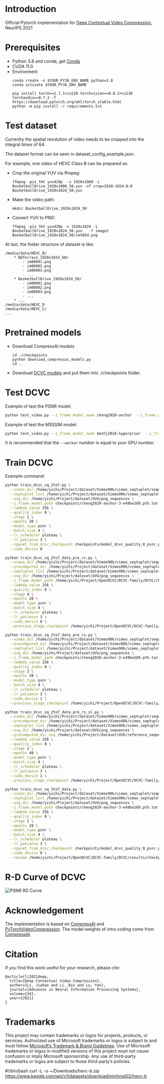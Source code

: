 # Introduction

Official Pytorch implementation for [Deep Contextual Video Compression](https://proceedings.neurips.cc/paper/2021/file/96b250a90d3cf0868c83f8c965142d2a-Paper.pdf), NeurIPS 2021

# Prerequisites
* Python 3.8 and conda, get [Conda](https://www.anaconda.com/)
* CUDA 11.0
* Environment
    ```
    conda create -n $YOUR_PY38_ENV_NAME python=3.8
    conda activate $YOUR_PY38_ENV_NAME
    
    pip install torch==1.7.1+cu110 torchvision==0.8.2+cu110 torchaudio==0.7.2 -f https://download.pytorch.org/whl/torch_stable.html
    python -m pip install -r requirements.txt
    ```



# Test dataset
Currenlty the spatial resolution of video needs to be cropped into the integral times of 64.

The dataset format can be seen in dataset_config_example.json. 

For example, one video of HEVC Class B can be prepared as:
* Crop the original YUV via ffmpeg:
    ```
    ffmpeg -pix_fmt yuv420p  -s 1920x1080 -i  BasketballDrive_1920x1080_50.yuv -vf crop=1920:1024:0:0 BasketballDrive_1920x1024_50.yuv
    ```
* Make the video path:
    ```
    mkdir BasketballDrive_1920x1024_50
    ```
* Convert YUV to PNG:
    ```
    ffmpeg -pix_fmt yuv420p -s 1920x1024 -i BasketballDrive_1920x1024_50.yuv   -f image2 BasketballDrive_1920x1024_50/im%05d.png
    ```
At last, the folder structure of dataset is like:

    /media/data/HEVC_B/
        * BQTerrace_1920x1024_60/
            - im00001.png
            - im00002.png
            - im00003.png
            - ...
        * BasketballDrive_1920x1024_50/
            - im00001.png
            - im00002.png
            - im00003.png
            - ...
        * ...
    /media/data/HEVC_D
    /media/data/HEVC_C/
    ...

# Pretrained models

* Download CompressAI models
    ```
    cd ./checkpoints
    python download_compressai_models.py
    cd ..
    ```

* Download [DCVC models](https://1drv.ms/u/s!AozfVVwtWWYoiS5mcGX320bFXI0k?e=iMeykH) and put them into ./checkpoints folder.

# Test DCVC

Example of test the PSNR model:
```bash
python test_video.py --i_frame_model_name cheng2020-anchor  --i_frame_model_path  checkpoints/cheng2020-anchor-3-e49be189.pth.tar  checkpoints/cheng2020-anchor-4-98b0b468.pth.tar   checkpoints/cheng2020-anchor-5-23852949.pth.tar   checkpoints/cheng2020-anchor-6-4c052b1a.pth.tar  --test_config     dataset_config_example.json  --cuda true --cuda_device 0,1,2,3   --worker 4   --output_json_result_path  DCVC_result_psnr.json    --model_type psnr  --recon_bin_path recon_bin_folder_psnr --model_path checkpoints/model_dcvc_quality_0_psnr.pth  checkpoints/model_dcvc_quality_1_psnr.pth checkpoints/model_dcvc_quality_2_psnr.pth checkpoints/model_dcvc_quality_3_psnr.pth
```

Example of test the MSSSIM model:
```bash
python test_video.py --i_frame_model_name bmshj2018-hyperprior  --i_frame_model_path  checkpoints/bmshj2018-hyperprior-ms-ssim-3-92dd7878.pth.tar checkpoints/bmshj2018-hyperprior-ms-ssim-4-4377354e.pth.tar    checkpoints/bmshj2018-hyperprior-ms-ssim-5-c34afc8d.pth.tar    checkpoints/bmshj2018-hyperprior-ms-ssim-6-3a6d8229.pth.tar   --test_config   dataset_config_example.json  --cuda true --cuda_device 0,1,2,3   --worker 4   --output_json_result_path  DCVC_result_msssim.json  --model_type msssim  --recon_bin_path recon_bin_folder_msssim --model_path checkpoints/model_dcvc_quality_0_msssim.pth checkpoints/model_dcvc_quality_1_msssim.pth checkpoints/model_dcvc_quality_2_msssim.pth checkpoints/model_dcvc_quality_3_msssim.pth
```
It is recommended that the ```--worker``` number is equal to your GPU number.

# Train DCVC

Example command:
```bash
python train_dcvc_sq_2to7.py \
  --vimeo_dir /home/yichi/Project/dataset/Vimeo90k/vimeo_septuplet/sequences \
  --septuplet_list /home/yichi/Project/dataset/Vimeo90k/vimeo_septuplet/sep_trainlist.txt \
  --uvg_dir /home/yichi/Project/dataset/UVG/png_sequences \
  --i_frame_model_path checkpoints/cheng2020-anchor-3-e49be189.pth.tar \
  --lambda_value 256 \
  --quality_index 0 \
  --stage 1 \
  --epochs 20 \
  --model_type psnr \
  --batch_size 4 \
  --lr_scheduler plateau \
  --lr_patience 3 \
  --spynet_from_dcvc_checkpoint checkpoints/model_dcvc_quality_0_psnr.pth \
  --cuda_device 0
```

```bash
python train_dcvc_sq_2to7_data_pre_rs.py \
  --vimeo_dir /home/yichi/Project/dataset/Vimeo90k/vimeo_septuplet/sequences \
  --precomputed_dir /home/yichi/Project/dataset/Vimeo90k/vimeo_septuplet/reference_sequences \
  --septuplet_list /home/yichi/Project/dataset/Vimeo90k/vimeo_septuplet/sep_trainlist.txt \
  --uvg_dir /home/yichi/Project/dataset/UVG/png_sequences \
  --i_frame_model_path /home/yichi/Project/OpenDCVC/DCVC-family/DCVC/checkpoints/cheng2020-anchor-3-e49be189.pth.tar \
  --lambda_value 256 \
  --quality_index 0 \
  --stage 4 \
  --epochs 20 \
  --model_type psnr \
  --batch_size 4 \
  --lr_scheduler plateau \
  --lr_patience 3 \
  --cuda_device 0 \
  --previous_stage_checkpoint /home/yichi/Project/OpenDCVC/DCVC-family/DCVC/results/checkpoints_data_pre_rs/model_dcvc_lambda_256.0_quality_0_stage_3_latest_previous.pth
```
```bash
python train_dcvc_sq_2to7_data_pre_rs.py \
  --vimeo_dir /home/yichi/Project/dataset/Vimeo90k/vimeo_septuplet/sequences \
  --precomputed_dir /home/yichi/Project/dataset/Vimeo90k/vimeo_septuplet/reference_sequences \
  --septuplet_list /home/yichi/Project/dataset/Vimeo90k/vimeo_septuplet/sep_trainlist.txt \
  --uvg_dir /home/yichi/Project/dataset/UVG/png_sequences \
  --i_frame_model_path checkpoints/cheng2020-anchor-3-e49be189.pth.tar \
  --lambda_value 256 \
  --quality_index 0 \
  --stage 3 \
  --epochs 20 \
  --model_type psnr \
  --batch_size 4 \
  --lr_scheduler plateau \
  --lr_patience 3 \
  --cuda_device 1 \
  --previous_stage_checkpoint /home/yichi/Project/OpenDCVC/DCVC-family/DCVC/results/checkpoints_data_pre_rs/model_dcvc_lambda_256.0_quality_0_stage_2_best.pth
```

```bash
python train_dcvc_sq_2to7_data_pre_rs_sl.py \
  --vimeo_dir /home/yichi/Project/dataset/Vimeo90k/vimeo_septuplet/sequences \
  --precomputed_dir /home/yichi/Project/dataset/Vimeo90k/vimeo_septuplet/reference_sequences \
  --septuplet_list /home/yichi/Project/dataset/Vimeo90k/vimeo_septuplet/sep_trainlist.txt \
  --uvg_dir /home/yichi/Project/dataset/UVG/png_sequences \
  --precomputed_dir_uvg /home/yichi/Project/dataset/UVG/reference_sequences \
  --lambda_value 256 \
  --quality_index 0 \
  --stage 2 \
  --epochs 40 \
  --model_type psnr \
  --batch_size 4 \
  --lr_scheduler plateau \
  --lr_patience 3 \
  --cuda_device 1 \
  --previous_stage_checkpoint /home/yichi/Project/OpenDCVC/DCVC-family/DCVC/results/checkpoints_data/model_dcvc_lambda_256.0_quality_0_stage_1_latest.pth
```


```bash
python train_dcvc_sq_3to7_data.py \
  --vimeo_dir /home/yichi/Project/dataset/Vimeo90k/vimeo_septuplet/sequences \
  --septuplet_list /home/yichi/Project/dataset/Vimeo90k/vimeo_septuplet/sep_trainlist.txt \
  --uvg_dir /home/yichi/Project/dataset/UVG/png_sequences \
  --i_frame_model_path checkpoints/cheng2020-anchor-3-e49be189.pth.tar \
  --lambda_value 256 \
  --quality_index 0 \
  --stage 1 \
  --epochs 20 \
  --model_type psnr \
  --batch_size 4 \
  --lr_scheduler plateau \
  --lr_patience 3 \
  --spynet_from_dcvc_checkpoint checkpoints/model_dcvc_quality_0_psnr.pth \
  --cuda_device 0 \
  --resume /home/yichi/Project/OpenDCVC/DCVC-family/DCVC/results/checkpoints_data_3f/model_dcvc_lambda_256.0_quality_0_stage_1_latest.pth
```
# R-D Curve of DCVC
![PSNR RD Curve](assets/rd_curve_psnr.png)

# Acknowledgement
The implementation is based on [CompressAI](https://github.com/InterDigitalInc/CompressAI) and [PyTorchVideoCompression](https://github.com/ZhihaoHu/PyTorchVideoCompression). The model weights of intra coding come from [CompressAI](https://github.com/InterDigitalInc/CompressAI).

# Citation
If you find this work useful for your research, please cite:

```
@article{li2021deep,
  title={Deep Contextual Video Compression},
  author={Li, Jiahao and Li, Bin and Lu, Yan},
  journal={Advances in Neural Information Processing Systems},
  volume={34},
  year={2021}
}
```

# Trademarks
This project may contain trademarks or logos for projects, products, or services. Authorized use of Microsoft trademarks or logos is subject to and must follow [Microsoft’s Trademark & Brand Guidelines](https://www.microsoft.com/en-us/legal/intellectualproperty/trademarks/usage/general). Use of Microsoft trademarks or logos in modified versions of this project must not cause confusion or imply Microsoft sponsorship. Any use of third-party trademarks or logos are subject to those third-party’s policies.


#!/bin/bash
curl -L -o ~/Downloads/hevc-b.zip\
  https://www.kaggle.com/api/v1/datasets/download/minhngt02/hevc-b